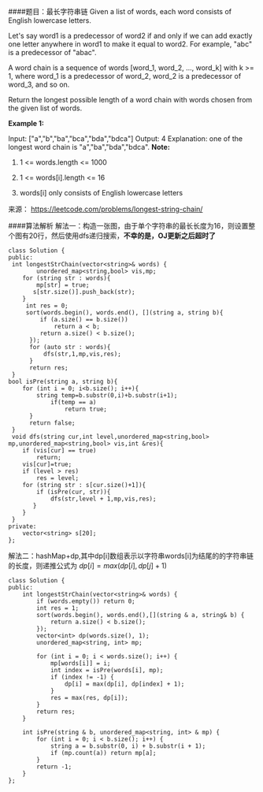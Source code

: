 ####题目：最长字符串链
Given a list of words, each word consists of English lowercase letters.

Let's say word1 is a predecessor of word2 if and only if we can add exactly one letter anywhere in word1 to make it equal to word2.  For example, "abc" is a predecessor of "abac".

A word chain is a sequence of words [word_1, word_2, ..., word_k] with k >= 1, where word_1 is a predecessor of word_2, word_2 is a predecessor of word_3, and so on.

Return the longest possible length of a word chain with words chosen from the given list of words.

**Example 1:**

Input: ["a","b","ba","bca","bda","bdca"]
Output: 4
Explanation: one of the longest word chain is "a","ba","bda","bdca".
**Note:**

1. 1 <= words.length <= 1000

2. 1 <= words[i].length <= 16

3. words[i] only consists of English lowercase letters



来源： https://leetcode.com/problems/longest-string-chain/

####算法解析
解法一：构造一张图，由于单个字符串的最长长度为16，则设置整个图有20行，然后使用dfs递归搜索，**不幸的是，OJ更新之后超时了**
```
class Solution {
public:
 int longestStrChain(vector<string>& words) {
        unordered_map<string,bool> vis,mp;
    for (string str : words){
        mp[str] = true;
       s[str.size()].push_back(str);
    }
     int res = 0;
     sort(words.begin(), words.end(), [](string a, string b){
         if (a.size() == b.size())
             return a < b;
         return a.size() < b.size();
      });
      for (auto str : words){
          dfs(str,1,mp,vis,res);
      }
      return res;
 }
bool isPre(string a, string b){
    for (int i = 0; i<b.size(); i++){
        string temp=b.substr(0,i)+b.substr(i+1);
            if(temp == a)
                return true;
      }
      return false;
 }
 void dfs(string cur,int level,unordered_map<string,bool> mp,unordered_map<string,bool> vis,int &res){
    if (vis[cur] == true)
        return;
    vis[cur]=true;
    if (level > res)
        res = level;
    for (string str : s[cur.size()+1]){
        if (isPre(cur, str)){
            dfs(str,level + 1,mp,vis,res);
       }
    }
 }
private:
    vector<string> s[20];
};
```
解法二：hashMap+dp,其中dp[i]数组表示以字符串words[i]为结尾的的字符串链的长度，则递推公式为
$dp[i]=max(dp[i],dp[j]+1)$
```
class Solution {
public:
    int longestStrChain(vector<string>& words) {
        if (words.empty()) return 0;
        int res = 1;
        sort(words.begin(), words.end(),[](string & a, string& b) {
            return a.size() < b.size();
        });
        vector<int> dp(words.size(), 1);
        unordered_map<string, int> mp;
        
        for (int i = 0; i < words.size(); i++) {
            mp[words[i]] = i;
            int index = isPre(words[i], mp);
            if (index != -1) {
                dp[i] = max(dp[i], dp[index] + 1);
            }
            res = max(res, dp[i]);
        }
        return res;
    }
    
    int isPre(string & b, unordered_map<string, int> & mp) {
        for (int i = 0; i < b.size(); i++) {
            string a = b.substr(0, i) + b.substr(i + 1);
            if (mp.count(a)) return mp[a];
        }
        return -1;
    }
};

```

